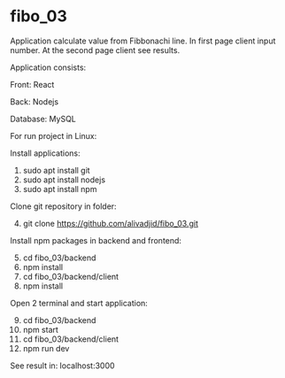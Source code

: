 # fibo_03
Application calculate value from Fibbonachi line. In first page client input number. At the second page client see results.

Application consists:

Front: React

Back: Nodejs

Database: MySQL

For run project in Linux:

Install applications:
1. sudo apt install git
2. sudo apt install nodejs
3. sudo apt install npm

Clone git repository in folder:

4. git clone https://github.com/alivadjid/fibo_03.git

Install npm packages in backend and frontend:

5. cd fibo_03/backend
6. npm install
7. cd fibo_03/backend/client
8. npm install

Open 2 terminal and start application:

9. cd fibo_03/backend
10. npm start
11. cd fibo_03/backend/client
12. npm run dev

See result in: localhost:3000
